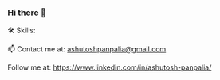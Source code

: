 ### Hi there 👋

<!--
**ashutoshpanpalia/ashutoshpanpalia** is a ✨ _special_ ✨ repository because its `README.md` (this file) appears on your GitHub profile.

Here are some ideas to get you started:

- 🔭 I’m currently working on ...
- 🌱 I’m currently learning ...
- 👯 I’m looking to collaborate on ...
- 🤔 I’m looking for help with ...
- 💬 Ask me about ...
- 📫 How to reach me: ...
- 😄 Pronouns: ...
- ⚡ Fun fact: ...
💼 Professional Experience: https://lucid.app/documents/view/417c84e1-0c97-4bdc-9c8d-997bdbe180f6
-->


🛠️ Skills:


📫 Contact me at: ashutoshpanpalia@gmail.com 

Follow me at: https://www.linkedin.com/in/ashutosh-panpalia/
